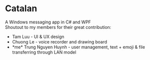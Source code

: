 # Catalan
A Windows messaging app in C# and WPF <br/>
Shoutout to my members for their great contribution: <br/>
<ul>
  <li> Tam Luu - UI & UX design </li>
  <li> Chuong Le - voice recorder and drawing board </li>
  <li> *me* Trung Nguyen Huynh - user management, text + emoji & file transferring through LAN model </li>
</ul>
